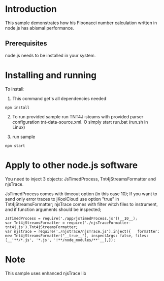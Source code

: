 # Introduction

This sample demonstrates how his Fibonacci number calculation written in node.js has abismal performance.

## Prerequisites

node.js needs to be installed in your system.

# Installing and running

To install:

1) This command get's all dependencies needed
```
npm install
```

2) To run provided sample run TNT4J-steams with provided parser configuration tnt-data-source.xml.
O simply start run.bat (run.sh in Linux)

3) run sample 
```
npm start
```

# Apply to other node.js software

You need to inject 3 objects: JsTimedProcess, Tnt4jStreamsFormatter and njsTrace.

JsTimedProcess comes with timeout option (in this case 10);
If you want to send only error traces to jKoolCloud use option "true" in Tnt4jStreamsFormatter;
njsTrace comes with filter witch files to instrument, and if function arguments should be inspected;


```
JsTimedProcess = require('./app/jsTimedProcess.js')(__10__);
var Tnt4jStreamsFormatter = require('./njsTraceFormatter-tnt4j.js').Tnt4jStreamsFormatter;	
var njstrace = require('./njstrace/njsTrace.js').inject({	formatter: new Tnt4jStreamsFormatter("__true__"), inspectArgs: false, files: [__'**/*.js', '*.js', '!**/node_modules/**'__],});
```

# Note

This sample uses enhanced njsTrace lib
